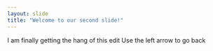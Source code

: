 ```yaml
---
layout: slide
title: "Welcome to our second slide!"
---
```

I am finally getting the hang of this edit
Use the left arrow to go back
